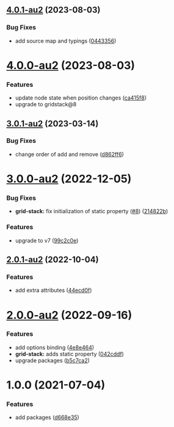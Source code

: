 ## [4.0.1-au2](https://github.com/aurelia-ui-toolkits/aurelia-gridstack/compare/v4.0.0-au2...v4.0.1-au2) (2023-08-03)


### Bug Fixes

* add source map and typings ([0443356](https://github.com/aurelia-ui-toolkits/aurelia-gridstack/commit/044335670ac0d76803215a0e29fff24d3802492e))



# [4.0.0-au2](https://github.com/aurelia-ui-toolkits/aurelia-gridstack/compare/v3.0.1-au2...v4.0.0-au2) (2023-08-03)


### Features

* update node state when position changes ([ca415f8](https://github.com/aurelia-ui-toolkits/aurelia-gridstack/commit/ca415f882413b4d1861ed3a0e19ea20b91b6d985))
* upgrade to gridstack@8


## [3.0.1-au2](https://github.com/aurelia-ui-toolkits/aurelia-gridstack/compare/v3.0.0-au2...v3.0.1-au2) (2023-03-14)


### Bug Fixes

* change order of add and remove ([d862ff6](https://github.com/aurelia-ui-toolkits/aurelia-gridstack/commit/d862ff63b818817ebb4c78c23667377f893f8bf0))



# [3.0.0-au2](https://github.com/aurelia-ui-toolkits/aurelia-gridstack/compare/v2.0.1-au2...v3.0.0-au2) (2022-12-05)


### Bug Fixes

* **grid-stack:** fix initialization of static property ([#8](https://github.com/aurelia-ui-toolkits/aurelia-gridstack/issues/8)) ([214822b](https://github.com/aurelia-ui-toolkits/aurelia-gridstack/commit/214822b9533e310806d5f48b5dce97bcad41cceb))


### Features

* upgrade to v7 ([99c2c0e](https://github.com/aurelia-ui-toolkits/aurelia-gridstack/commit/99c2c0e9898dd2a6f7dfc9918d7610590c36f6de))



## [2.0.1-au2](https://github.com/aurelia-ui-toolkits/aurelia-gridstack/compare/v2.0.0-au2...v2.0.1-au2) (2022-10-04)


### Features

* add extra attributes ([44ecd0f](https://github.com/aurelia-ui-toolkits/aurelia-gridstack/commit/44ecd0f5e0424ecdecaee956ecc51d5891d6d9b9))



# [2.0.0-au2](https://github.com/aurelia-ui-toolkits/aurelia-gridstack/compare/1.0.0-au2...2.0.0-au2) (2022-09-16)


### Features

* add options binding ([4e8e464](https://github.com/aurelia-ui-toolkits/aurelia-gridstack/commit/4e8e4640ea5472a65755df52414a1809645bba94))
* **grid-stack:** adds static property ([042cddf](https://github.com/aurelia-ui-toolkits/aurelia-gridstack/commit/042cddf5ebc8a77e3c5594876e2dd762b2d9e542))
* upgrade packages ([b5c7ca2](https://github.com/aurelia-ui-toolkits/aurelia-gridstack/commit/b5c7ca282f956fb22f16c22bd639662c807dc6fd))



# 1.0.0 (2021-07-04)


### Features

* add packages ([d668e35](https://github.com/aurelia-ui-toolkits/aurelia-gridstack/commit/d668e35523a020df344fec248515abc1e3be5872))
